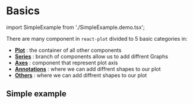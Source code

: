 # Basics

import SimpleExample from './SimpleExample.demo.tsx';

There are many component in `react-plot` divided to 5 basic categories in:

- **[Plot](../050_plot.md)** : the container of all other components
- **[Series](../100_series/000_intro.md)** : branch of components allow us to add diffrent Graphs
- **[Axes](../200_axes/000_intro.md)** : component that represent plot axis
- **[Annotations](../300_annotations/000_intro.md)** : where we can add diffrent shapes to our plot
- **[Others](../450_others/000_others.md)** : where we can add diffrent shapes to our plot

## Simple example

<SimpleExample/>
